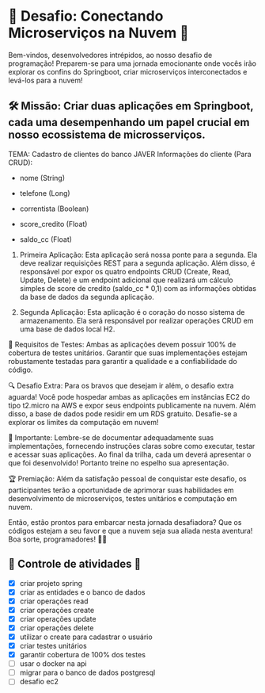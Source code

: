 # 🚀 Desafio: Conectando Microserviços na Nuvem 🚀

Bem-vindos, desenvolvedores intrépidos, ao nosso desafio de programação! Preparem-se para uma jornada emocionante onde vocês irão explorar os confins do Springboot, criar microserviços interconectados e levá-los para a nuvem!

## 🛠️ Missão: Criar duas aplicações em Springboot, cada uma desempenhando um papel crucial em nosso ecossistema de microsserviços.

TEMA: Cadastro de clientes do banco JAVER
Informações do cliente (Para CRUD):

- nome (String)

- telefone (Long)

- correntista (Boolean)
- score_credito (Float)

- saldo_cc (Float)

1. Primeira Aplicação: Esta aplicação será nossa ponte para a segunda. Ela deve realizar requisições REST para a segunda aplicação. Além disso, é responsável por expor os quatro endpoints CRUD (Create, Read, Update, Delete) e um endpoint adicional que realizará um cálculo simples de score de credito (saldo_cc * 0,1) com as informações obtidas da base de dados da segunda aplicação.

2. Segunda Aplicação: Esta aplicação é o coração do nosso sistema de armazenamento. Ela será responsável por realizar operações CRUD em uma base de dados local H2.

🧪 Requisitos de Testes: Ambas as aplicações devem possuir 100% de cobertura de testes unitários. Garantir que suas implementações estejam robustamente testadas para garantir a qualidade e a confiabilidade do código.

🔍 Desafio Extra: Para os bravos que desejam ir além, o desafio extra aguarda! Você pode hospedar ambas as aplicações em instâncias EC2 do tipo t2.micro na AWS e expor seus endpoints publicamente na nuvem. Além disso, a base de dados pode residir em um RDS gratuito. Desafie-se a explorar os limites da computação em nuvem!

🚨 Importante: Lembre-se de documentar adequadamente suas implementações, fornecendo instruções claras sobre como executar, testar e acessar suas aplicações. Ao final da trilha, cada um deverá apresentar o que foi desenvolvido! Portanto treine no espelho sua apresentação.

🏆 Premiação: Além da satisfação pessoal de conquistar este desafio, os participantes terão a oportunidade de aprimorar suas habilidades em desenvolvimento de microserviços, testes unitários e computação em nuvem.

Então, estão prontos para embarcar nesta jornada desafiadora? Que os códigos estejam a seu favor e que a nuvem seja sua aliada nesta aventura! Boa sorte, programadores! 🚀🔥

## 📝 Controle de atividades 📝

- [x] criar projeto spring
- [x] criar as entidades e o banco de dados
- [x] criar operações read
- [x] criar operações create
- [x] criar operações update
- [x] criar operações delete
- [x] utilizar o create para cadastrar o usuário
- [x] criar testes unitários
- [x] garantir cobertura de 100% dos testes
- [ ] usar o docker na api
- [ ] migrar para o banco de dados postgresql
- [ ] desafio ec2
